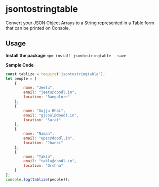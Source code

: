 # jsontostringtable
Convert your JSON Object Arrays to a String represented in a Table form that can be printed on Console.
## Usage
**Install the package**
`npm install jsontostringtable --save`

**Sample Code**
```javascript
const tablize = require('jsontostringtable');
let people = [
    {
        name: "Jeetu",
        email: "jeetu@doodl.in",
        location: "Bangalore"
    },
    {
        name: "Gujju Bhai",
        email: "gjcool@doodl.in",
        location: "Surat"
    },
    {
        name: "Naman",
        email: "upsc@doodl.in",
        location: "Jhansi"
    },
    {
        name: "Takla",
        email: "taklu@doodl.in",
        location: "Orchha"
    }
];
console.log(tablize(people));
```
